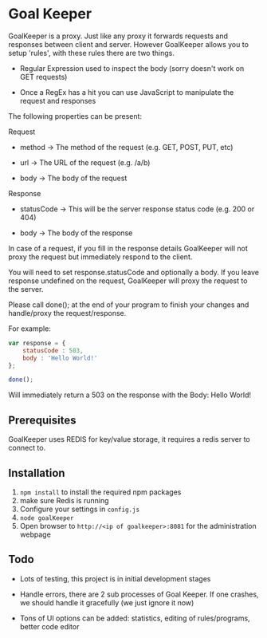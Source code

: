 # Goal Keeper

GoalKeeper is a proxy. Just like any proxy it forwards requests and responses between client and server.
However GoalKeeper allows you to setup 'rules', with these rules there are two things.

* Regular Expression used to inspect the body (sorry doesn't work on GET requests)

* Once a RegEx has a hit you can use JavaScript to manipulate the request and responses

The following properties can be present:

Request

- method -> The method of the request (e.g. GET, POST, PUT, etc)

- url -> The URL of the request (e.g. /a/b)

- body -> The body of the request

Response

- statusCode -> This will be the server response status code (e.g. 200 or 404)

- body -> The body of the response

In case of a request, if you fill in the response details GoalKeeper will not proxy the request but immediately respond to the client. 

You will need to set response.statusCode and optionally a body. If you leave response undefined on the request, GoalKeeper will proxy the request to the server. 

Please call done(); at the end of your program to finish your changes and handle/proxy the request/response. 

For example:
```javascript
var response = {
	statusCode : 503,
	body : 'Hello World!'
};

done();
```

Will immediately return a 503 on the response with the Body: Hello World!

## Prerequisites

GoalKeeper uses REDIS for key/value storage, it requires a redis server to connect to.

## Installation

1. `npm install` to install the required npm packages
2. make sure Redis is running
3. Configure your settings in `config.js`
4. `node goalKeeper`
5. Open browser to `http://<ip of goalkeeper>:8081` for the administration webpage

## Todo

* Lots of testing, this project is in initial development stages

* Handle errors, there are 2 sub processes of Goal Keeper. If one crashes, we should handle it gracefully (we just ignore it now)

* Tons of UI options can be added: statistics, editing of rules/programs, better code editor